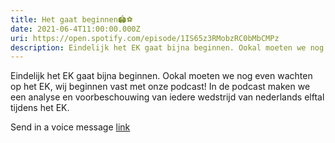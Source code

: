```yaml
---
title: Het gaat beginnen🏟️⚽
date: 2021-06-4T11:00:00.000Z
uri: https://open.spotify.com/episode/1IS65z3RMobzRC0bMbCMPz
description: Eindelijk het EK gaat bijna beginnen. Ookal moeten we nog even wachten op het EK, wij beginnen vast met onze podcast Oranje Praat! In de podcast maken we...
---
```

Eindelijk het EK gaat bijna beginnen. Ookal moeten we nog even wachten op het EK, wij beginnen vast met onze podcast! In de podcast maken we een analyse en voorbeschouwing van iedere wedstrijd van nederlands elftal tijdens het EK. 
 
Send in a voice message [link](https://anchor.fm/daniel-huijskens/message)
